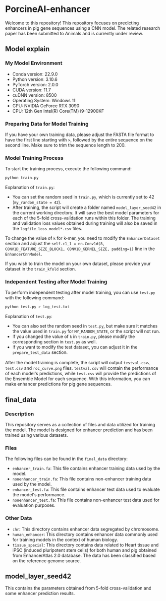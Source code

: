 # PorcineAI-enhancer
Welcome to this repository! This repository focuses on predicting enhancers in pig gene sequences using a CNN model. The related research paper has been submitted to Animals and is currently under review.

## Model explain
### My Model Environment

- Conda version: 22.9.0
- Python version: 3.10.6
- PyTorch version: 2.0.0
- CUDA version: 11.7
- cuDNN version: 8500
- Operating System: Windows 11
- GPU: NVIDIA GeForce RTX 3090
- CPU: 12th Gen Intel(R) Core(TM) i9-12900KF

### Preparing Data for Model Training

If you have your own training data, please adjust the FASTA file format to have the first line starting with `>`, followed by the entire sequence on the second line. Make sure to trim the sequence length to 200.

### Model Training Process

To start the training process, execute the following command:

```bash
python train.py
```

Explanation of `train.py`:

- You can set the random seed in `train.py`, which is currently set to 42 (`my_random_state = 42`).
- After training, the script will create a folder named `model_layer_seed42` in the current working directory. It will save the best model parameters for each of the 5-fold cross-validation runs within this folder. The training and validation loss values obtained during training will also be saved in the `logfile_loss_model*.csv` files.

To change the value of `k` for k-mer, you need to modify the `EnhancerDataset` section and adjust the `self.c1_1 = nn.Conv1d(8, CONV1D_FEATURE_SIZE_BLOCK1, CONV1D_KERNEL_SIZE, padding=1)` line in the `EnhancerCnnModel`.

If you wish to train the model on your own dataset, please provide your dataset in the `train_kfold` section.

### Independent Testing after Model Training

To perform independent testing after model training, you can use `test.py` with the following command:

```bash
python test.py > log_test.txt
```

Explanation of `test.py`:

- You can also set the random seed in `test.py`, but make sure it matches the value used in `train.py` for `MY_RANDOM_STATE`, or the script will not run.
- If you changed the value of `k` in `train.py`, please modify the corresponding section in `test.py` as well.
- If you want to modify the test dataset, you can adjust it in the `prepare_test_data` section.

After the model training is complete, the script will output `testval.csv`、 `test.csv` and `roc_curve.png` files. `testval.csv` will contain the performance of each model's predictions, while `test.csv` will provide the predictions of the Ensemble Model for each sequence. With this information, you can make enhancer predictions for pig gene sequences.
  
## final_data
### Description

This repository serves as a collection of files and data utilized for training the model. The model is designed for enhancer prediction and has been trained using various datasets.

### Files

The following files can be found in the `final_data` directory:

- `enhancer_train.fa`: This file contains enhancer training data used by the model.
- `nonenhancer_train.fa`: This file contains non-enhancer training data used by the model.
- `enhancer_test.fa`: This file contains enhancer test data used to evaluate the model's performance.
- `nonenhancer_test.fa`: This file contains non-enhancer test data used for evaluation purposes.

### Other Data
- `chr`: This directory contains enhancer data segregated by chromosome.
- `human_enhancer`: This directory contains enhancer data commonly used for training models in the context of human biology.
- `tissue_special`: This directory contains data related to Heart tissue and iPSC (induced pluripotent stem cells) for both human and pig obtained from EnhancerAtlas 2.0 database. The data has been classified based on the reference genome source.

## model_layer_seed42
This contains the parameters obtained from 5-fold cross-validation and some enhancer prediction results.
